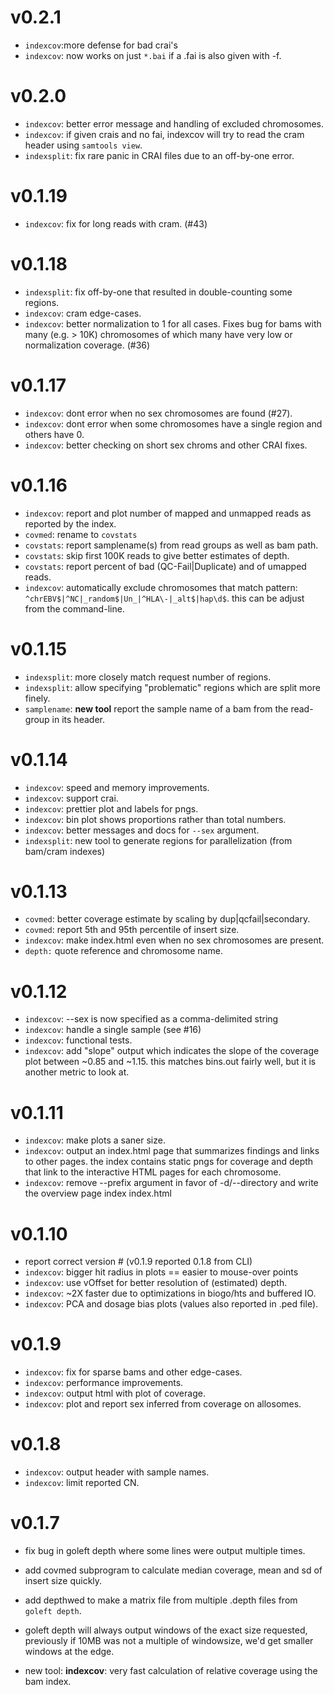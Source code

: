v0.2.1
======
+ `indexcov`:more defense for bad crai's
+ `indexcov`: now works on just `*.bai` if a .fai is also given with -f.

v0.2.0 
======
+ `indexcov`: better error message and handling of excluded chromosomes.
+ `indexcov`: if given crais and no fai, indexcov will try to read the cram header using `samtools view`.
+ `indexsplit`: fix rare panic in CRAI files due to an off-by-one error.

v0.1.19
=======
+ `indexcov`: fix for long reads with cram. (#43)

v0.1.18
=======
+ `indexsplit`: fix off-by-one that resulted in double-counting some regions.
+ `indexcov`: cram edge-cases.
+ `indexcov`: better normalization to 1 for all cases. Fixes bug for bams with
              many (e.g. > 10K) chromosomes of which many have very low or normalization
              coverage. (#36)

v0.1.17
=======
+ `indexcov`: dont error when no sex chromosomes are found (#27).
+ `indexcov`: dont error when some chromosomes have a single region and others have 0.
+ `indexcov`: better checking on short sex chroms and other CRAI fixes.

v0.1.16
=======
+ `indexcov`: report and plot number of mapped and unmapped reads as reported by the index.
+ `covmed`: rename to `covstats`
+ `covstats`: report samplename(s) from read groups as well as bam path.
+ `covstats`: skip first 100K reads to give better estimates of depth.
+ `covstats`: report percent of bad (QC-Fail|Duplicate) and of umapped reads.
+ `indexcov`: automatically exclude chromosomes that match pattern: `^chrEBV$|^NC|_random$|Un_|^HLA\-|_alt$|hap\d$`.
              this can be adjust from the command-line.

v0.1.15
=======
+ `indexsplit`: more closely match request number of regions.
+ `indexsplit`: allow specifying "problematic" regions which are split more finely.
+ `samplename`: **new tool** report the sample name of a bam from the read-group in its header.

v0.1.14
=======
+ `indexcov`: speed and memory improvements.
+ `indexcov`: support crai.
+ `indexcov`: prettier plot and labels for pngs.
+ `indexcov`: bin plot shows proportions rather than total numbers.
+ `indexcov`: better messages and docs for `--sex` argument.
+ `indexsplit`: new tool to generate regions for parallelization (from bam/cram indexes)

v0.1.13
=======
+ `covmed`: better coverage estimate by scaling by dup|qcfail|secondary.
+ `covmed`: report 5th and 95th percentile of insert size.
+ `indexcov`: make index.html even when no sex chromosomes are present.
+ `depth:` quote reference and chromosome name.

v0.1.12
=======
+ `indexcov`: --sex is now specified as a comma-delimited string
+ `indexcov`: handle a single sample (see #16)
+ `indexcov`: functional tests.
+ `indexcov`: add "slope" output which indicates the slope of the coverage plot between ~0.85 and ~1.15.
              this matches bins.out fairly well, but it is another metric to look at.

v0.1.11
=======
+ `indexcov`: make plots a saner size.
+ `indexcov`: output an index.html page that summarizes findings and links to other pages.
              the index contains static pngs for coverage and depth that link to the interactive
              HTML pages for each chromosome.
+ `indexcov`: remove --prefix argument in favor of -d/--directory and write the overview page index
              index.html


v0.1.10
=======

+ report correct version # (v0.1.9 reported 0.1.8 from CLI)
+ `indexcov`: bigger hit radius in plots == easier to mouse-over points
+ `indexcov`: use vOffset for better resolution of (estimated) depth.
+ `indexcov`: ~2X faster due to optimizations in biogo/hts and buffered IO.
+ `indexcov`: PCA and dosage bias plots (values also reported in .ped file).

v0.1.9
======
+ `indexcov`: fix for sparse bams and other edge-cases.
+ `indexcov`: performance improvements.
+ `indexcov`: output html with plot of coverage.
+ `indexcov`: plot and report sex inferred from coverage on allosomes.

v0.1.8
======
+ `indexcov`: output header with sample names.
+ `indexcov`: limit reported CN.

v0.1.7
======

+ fix bug in goleft depth where some lines were output multiple times.
+ add covmed subprogram to calculate median coverage, mean and sd of insert size quickly.
+ add depthwed to make a matrix file from multiple .depth files from `goleft depth`.
+ goleft depth will always output windows of the exact size requested, previously
  if 10MB was not a multiple of windowsize, we'd get smaller windows at the edge.

+ new tool: **indexcov**: very fast calculation of relative coverage using the bam index.
